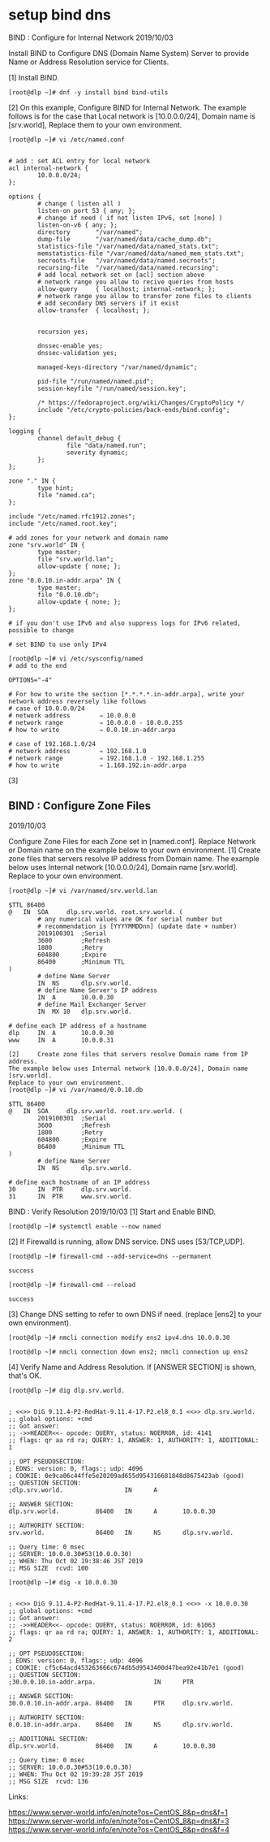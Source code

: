 # setup bind dns

BIND : Configure for Internal Network
2019/10/03
  	
Install BIND to Configure DNS (Domain Name System) Server to provide Name or Address Resolution service for Clients.



[1] 	Install BIND.
```
[root@dlp ~]# dnf -y install bind bind-utils
```

[2] 	On this example, Configure BIND for Internal Network.
The example follows is for the case that Local network is [10.0.0.0/24], Domain name is [srv.world], Replace them to your own environment.

```
[root@dlp ~]# vi /etc/named.conf


# add : set ACL entry for local network
acl internal-network {
        10.0.0.0/24;
};

options {
        # change ( listen all )
        listen-on port 53 { any; };
        # change if need ( if not listen IPv6, set [none] )
        listen-on-v6 { any; };
        directory       "/var/named";
        dump-file       "/var/named/data/cache_dump.db";
        statistics-file "/var/named/data/named_stats.txt";
        memstatistics-file "/var/named/data/named_mem_stats.txt";
        secroots-file   "/var/named/data/named.secroots";
        recursing-file  "/var/named/data/named.recursing";
        # add local network set on [acl] section above
        # network range you allow to recive queries from hosts
        allow-query     { localhost; internal-network; };
        # network range you allow to transfer zone files to clients
        # add secondary DNS servers if it exist
        allow-transfer  { localhost; };

        
        recursion yes;

        dnssec-enable yes;
        dnssec-validation yes;

        managed-keys-directory "/var/named/dynamic";

        pid-file "/run/named/named.pid";
        session-keyfile "/run/named/session.key";

        /* https://fedoraproject.org/wiki/Changes/CryptoPolicy */
        include "/etc/crypto-policies/back-ends/bind.config";
};

logging {
        channel default_debug {
                file "data/named.run";
                severity dynamic;
        };
};

zone "." IN {
        type hint;
        file "named.ca";
};

include "/etc/named.rfc1912.zones";
include "/etc/named.root.key";

# add zones for your network and domain name
zone "srv.world" IN {
        type master;
        file "srv.world.lan";
        allow-update { none; };
};
zone "0.0.10.in-addr.arpa" IN {
        type master;
        file "0.0.10.db";
        allow-update { none; };
};

# if you don't use IPv6 and also suppress logs for IPv6 related, possible to change

# set BIND to use only IPv4

[root@dlp ~]# vi /etc/sysconfig/named
# add to the end

OPTIONS="-4"

# For how to write the section [*.*.*.*.in-addr.arpa], write your network address reversely like follows
# case of 10.0.0.0/24
# network address        ⇒ 10.0.0.0
# network range          ⇒ 10.0.0.0 - 10.0.0.255
# how to write           ⇒ 0.0.10.in-addr.arpa

# case of 192.168.1.0/24
# network address        ⇒ 192.168.1.0
# network range          ⇒ 192.168.1.0 - 192.168.1.255
# how to write           ⇒ 1.168.192.in-addr.arpa
```
[3] 	

## BIND : Configure Zone Files
2019/10/03
  	
Configure Zone Files for each Zone set in [named.conf].
Replace Network or Domain name on the example below to your own environment.
[1] 	Create zone files that servers resolve IP address from Domain name.
The example below uses Internal network [10.0.0.0/24], Domain name [srv.world].
Replace to your own environment.

```
[root@dlp ~]# vi /var/named/srv.world.lan

$TTL 86400
@   IN  SOA     dlp.srv.world. root.srv.world. (
        # any numerical values are OK for serial number but
        # recommendation is [YYYYMMDDnn] (update date + number)
        2019100301  ;Serial
        3600        ;Refresh
        1800        ;Retry
        604800      ;Expire
        86400       ;Minimum TTL
)
        # define Name Server
        IN  NS      dlp.srv.world.
        # define Name Server's IP address
        IN  A       10.0.0.30
        # define Mail Exchanger Server
        IN  MX 10   dlp.srv.world.

# define each IP address of a hostname
dlp     IN  A       10.0.0.30
www     IN  A       10.0.0.31

[2] 	Create zone files that servers resolve Domain name from IP address.
The example below uses Internal network [10.0.0.0/24], Domain name [srv.world].
Replace to your own environment.
[root@dlp ~]# vi /var/named/0.0.10.db

$TTL 86400
@   IN  SOA     dlp.srv.world. root.srv.world. (
        2019100301  ;Serial
        3600        ;Refresh
        1800        ;Retry
        604800      ;Expire
        86400       ;Minimum TTL
)
        # define Name Server
        IN  NS      dlp.srv.world.

# define each hostname of an IP address
30      IN  PTR     dlp.srv.world.
31      IN  PTR     www.srv.world.
```

BIND : Verify Resolution
2019/10/03
[1] 	Start and Enable BIND.
```
[root@dlp ~]# systemctl enable --now named
```
[2] 	If Firewalld is running, allow DNS service. DNS uses [53/TCP,UDP].
```
[root@dlp ~]# firewall-cmd --add-service=dns --permanent

success

[root@dlp ~]# firewall-cmd --reload

success
```

[3] 	Change DNS setting to refer to own DNS if need.
(replace [ens2] to your own environment).
```
[root@dlp ~]# nmcli connection modify ens2 ipv4.dns 10.0.0.30

[root@dlp ~]# nmcli connection down ens2; nmcli connection up ens2
```

[4] 	Verify Name and Address Resolution. If [ANSWER SECTION] is shown, that's OK.

```
[root@dlp ~]# dig dlp.srv.world.


; <<>> DiG 9.11.4-P2-RedHat-9.11.4-17.P2.el8_0.1 <<>> dlp.srv.world.
;; global options: +cmd
;; Got answer:
;; ->>HEADER<<- opcode: QUERY, status: NOERROR, id: 4141
;; flags: qr aa rd ra; QUERY: 1, ANSWER: 1, AUTHORITY: 1, ADDITIONAL: 1

;; OPT PSEUDOSECTION:
; EDNS: version: 0, flags:; udp: 4096
; COOKIE: 0e9ca06c44ffe5e20209ad655d954316681848d8675423ab (good)
;; QUESTION SECTION:
;dlp.srv.world.                 IN      A

;; ANSWER SECTION:
dlp.srv.world.          86400   IN      A       10.0.0.30

;; AUTHORITY SECTION:
srv.world.              86400   IN      NS      dlp.srv.world.

;; Query time: 0 msec
;; SERVER: 10.0.0.30#53(10.0.0.30)
;; WHEN: Thu Oct 02 19:38:46 JST 2019
;; MSG SIZE  rcvd: 100

[root@dlp ~]# dig -x 10.0.0.30


; <<>> DiG 9.11.4-P2-RedHat-9.11.4-17.P2.el8_0.1 <<>> -x 10.0.0.30
;; global options: +cmd
;; Got answer:
;; ->>HEADER<<- opcode: QUERY, status: NOERROR, id: 61063
;; flags: qr aa rd ra; QUERY: 1, ANSWER: 1, AUTHORITY: 1, ADDITIONAL: 2

;; OPT PSEUDOSECTION:
; EDNS: version: 0, flags:; udp: 4096
; COOKIE: cf5c64acd453263666c674db5d9543400d47bea92e41b7e1 (good)
;; QUESTION SECTION:
;30.0.0.10.in-addr.arpa.                IN      PTR

;; ANSWER SECTION:
30.0.0.10.in-addr.arpa. 86400   IN      PTR     dlp.srv.world.

;; AUTHORITY SECTION:
0.0.10.in-addr.arpa.    86400   IN      NS      dlp.srv.world.

;; ADDITIONAL SECTION:
dlp.srv.world.          86400   IN      A       10.0.0.30

;; Query time: 0 msec
;; SERVER: 10.0.0.30#53(10.0.0.30)
;; WHEN: Thu Oct 02 19:39:28 JST 2019
;; MSG SIZE  rcvd: 136

```

Links:

https://www.server-world.info/en/note?os=CentOS_8&p=dns&f=1
https://www.server-world.info/en/note?os=CentOS_8&p=dns&f=3
https://www.server-world.info/en/note?os=CentOS_8&p=dns&f=4
